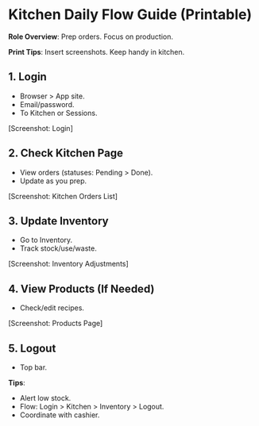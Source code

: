 # Kitchen Daily Flow Guide (Printable)

**Role Overview**: Prep orders. Focus on production.

**Print Tips**: Insert screenshots. Keep handy in kitchen.

## 1. Login
- Browser > App site.
- Email/password.
- To Kitchen or Sessions.

[Screenshot: Login]

## 2. Check Kitchen Page
- View orders (statuses: Pending > Done).
- Update as you prep.

[Screenshot: Kitchen Orders List]

## 3. Update Inventory
- Go to Inventory.
- Track stock/use/waste.

[Screenshot: Inventory Adjustments]

## 4. View Products (If Needed)
- Check/edit recipes.

[Screenshot: Products Page]

## 5. Logout
- Top bar.

**Tips**:
- Alert low stock.
- Flow: Login > Kitchen > Inventory > Logout.
- Coordinate with cashier.
